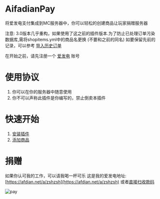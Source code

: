 # AifadianPay
将爱发电支付集成到MC服务器中，你可以轻松的创建商品让玩家捐赠服务器

注意: 3.0版本几乎重构，如果使用了这之前的插件版本.为了防止已处理订单污染数据库,需将shopitems.yml中的商品名更换 (不要和之前的同名)
如要保留先前的记录，可以参考 [导入历史订单](https://github.com/meteorOSS/AifadianPay-plugin/wiki/Home/_edit)

在开始之前，请先注册一个 [爱发电](https://afdian.net) 账号

# 使用协议

1. 你可以在你的服务器中随意使用
2. 你不可以声称此插件是你编写的，禁止倒卖本插件

# 快速开始

1. [安装插件](https://github.com/meteorOSS/AifadianPay-plugin/wiki/%E5%AE%89%E8%A3%85%E6%8F%92%E4%BB%B6)
2. [添加商品](https://github.com/meteorOSS/AifadianPay-plugin/wiki/%E6%B7%BB%E5%8A%A0%E5%95%86%E5%93%81)

# 捐赠

如果你认可我的工作，可以请我喝一杯可乐 这是我的爱发电地址: [https://afdian.net/a/zshzsh](https://afdian.net/a/zshzsh)
或者[直接扫收款码](https://github.com/meteorOSS/AifadianPay-plugin/blob/master/%E5%BE%AE%E4%BF%A1%E5%9B%BE%E7%89%87_20231211001511.jpg)

![pay](https://github.com/meteorOSS/AifadianPay-plugin/assets/61687266/de6dcfb1-29d9-425a-bc12-ef3c0b451c86)




